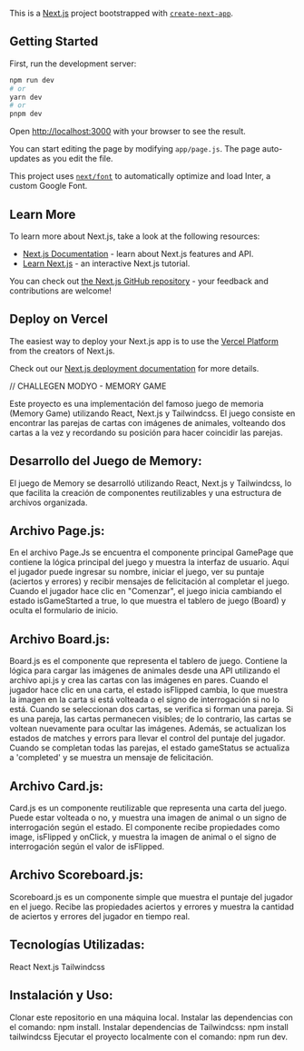 This is a [Next.js](https://nextjs.org/) project bootstrapped with [`create-next-app`](https://github.com/vercel/next.js/tree/canary/packages/create-next-app).

## Getting Started

First, run the development server:

```bash
npm run dev
# or
yarn dev
# or
pnpm dev
```

Open [http://localhost:3000](http://localhost:3000) with your browser to see the result.

You can start editing the page by modifying `app/page.js`. The page auto-updates as you edit the file.

This project uses [`next/font`](https://nextjs.org/docs/basic-features/font-optimization) to automatically optimize and load Inter, a custom Google Font.

## Learn More

To learn more about Next.js, take a look at the following resources:

- [Next.js Documentation](https://nextjs.org/docs) - learn about Next.js features and API.
- [Learn Next.js](https://nextjs.org/learn) - an interactive Next.js tutorial.

You can check out [the Next.js GitHub repository](https://github.com/vercel/next.js/) - your feedback and contributions are welcome!

## Deploy on Vercel

The easiest way to deploy your Next.js app is to use the [Vercel Platform](https://vercel.com/new?utm_medium=default-template&filter=next.js&utm_source=create-next-app&utm_campaign=create-next-app-readme) from the creators of Next.js.

Check out our [Next.js deployment documentation](https://nextjs.org/docs/deployment) for more details.


// CHALLEGEN MODYO - MEMORY GAME

Este proyecto es una implementación del famoso juego de memoria (Memory Game) utilizando React, Next.js y Tailwindcss. El juego consiste en encontrar las parejas de cartas con imágenes de animales, volteando dos cartas a la vez y recordando su posición para hacer coincidir las parejas.

## Desarrollo del Juego de Memory:

El juego de Memory se desarrolló utilizando React, Next.js y Tailwindcss, lo que facilita la creación de componentes reutilizables y una estructura de archivos organizada.

## Archivo Page.js:

En el archivo Page.Js se encuentra el componente principal GamePage que contiene la lógica principal del juego y muestra la interfaz de usuario. Aquí el jugador puede ingresar su nombre, iniciar el juego, ver su puntaje (aciertos y errores) y recibir mensajes de felicitación al completar el juego. Cuando el jugador hace clic en "Comenzar", el juego inicia cambiando el estado isGameStarted a true, lo que muestra el tablero de juego (Board) y oculta el formulario de inicio.

## Archivo Board.js:

Board.js es el componente que representa el tablero de juego. Contiene la lógica para cargar las imágenes de animales desde una API utilizando el archivo api.js y crea las cartas con las imágenes en pares. Cuando el jugador hace clic en una carta, el estado isFlipped cambia, lo que muestra la imagen en la carta si está volteada o el signo de interrogación si no lo está. Cuando se seleccionan dos cartas, se verifica si forman una pareja. Si es una pareja, las cartas permanecen visibles; de lo contrario, las cartas se voltean nuevamente para ocultar las imágenes. Además, se actualizan los estados de matches y errors para llevar el control del puntaje del jugador. Cuando se completan todas las parejas, el estado gameStatus se actualiza a 'completed' y se muestra un mensaje de felicitación.

## Archivo Card.js:

Card.js es un componente reutilizable que representa una carta del juego. Puede estar volteada o no, y muestra una imagen de animal o un signo de interrogación según el estado. El componente recibe propiedades como image, isFlipped y onClick, y muestra la imagen de animal o el signo de interrogación según el valor de isFlipped.

## Archivo Scoreboard.js:

Scoreboard.js es un componente simple que muestra el puntaje del jugador en el juego. Recibe las propiedades aciertos y errores y muestra la cantidad de aciertos y errores del jugador en tiempo real.

## Tecnologías Utilizadas:

React
Next.js
Tailwindcss
## Instalación y Uso:

Clonar este repositorio en una máquina local.
Instalar las dependencias con el comando: npm install.
Instalar dependencias de Tailwindcss: npm install tailwindcss
Ejecutar el proyecto localmente con el comando: npm run dev.
